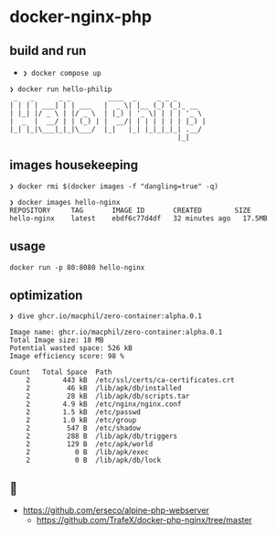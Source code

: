 # docker-nginx-php

## build and run

- `❯ docker compose up`

```
❯ docker run hello-philip
 _   _      _ _         ____  _     _ _ _
| | | | ___| | | ___   |  _ \| |__ (_) (_)_ __
| |_| |/ _ \ | |/ _ \  | |_) | '_ \| | | | '_ \
|  _  |  __/ | | (_) | |  __/| | | | | | | |_) |
|_| |_|\___|_|_|\___/  |_|   |_| |_|_|_|_| .__/
                                         |_|
```

## images housekeeping

`❯ docker rmi $(docker images -f "dangling=true" -q)`

```
❯ docker images hello-nginx
REPOSITORY     TAG       IMAGE ID       CREATED        SIZE
hello-nginx    latest    ebdf6c77d4df   32 minutes ago   17.5MB
```

## usage

`docker run -p 80:8080 hello-nginx`



## optimization

```
❯ dive ghcr.io/macphil/zero-container:alpha.0.1

Image name: ghcr.io/macphil/zero-container:alpha.0.1
Total Image size: 18 MB
Potential wasted space: 526 kB
Image efficiency score: 98 %

Count   Total Space  Path
    2        443 kB  /etc/ssl/certs/ca-certificates.crt
    2         46 kB  /lib/apk/db/installed
    2         28 kB  /lib/apk/db/scripts.tar
    2        4.9 kB  /etc/nginx/nginx.conf
    2        1.5 kB  /etc/passwd
    2        1.0 kB  /etc/group
    2         547 B  /etc/shadow
    2         288 B  /lib/apk/db/triggers
    2         129 B  /etc/apk/world
    2           0 B  /lib/apk/exec
    2           0 B  /lib/apk/db/lock
```





## :link:

- <https://github.com/erseco/alpine-php-webserver>
  - <https://github.com/TrafeX/docker-php-nginx/tree/master>

